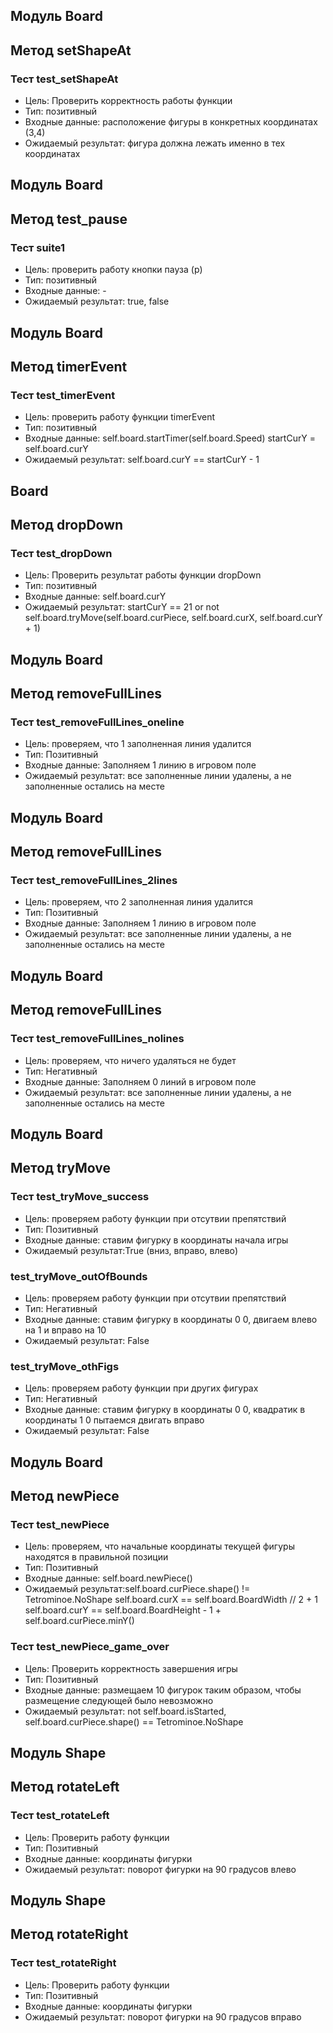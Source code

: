 ## Модуль Board
## Метод setShapeAt
### Тест test_setShapeAt
- Цель: Проверить корректность работы функции
- Тип: позитивный
- Входные данные: расположение фигуры в конкретных координатах (3,4) 
- Ожидаемый результат: фигура должна лежать именно в тех координатах


## Модуль Board
## Метод test_pause
### Тест suite1
- Цель: проверить работу кнопки пауза (p)
- Тип: позитивный
- Входные данные: -
- Ожидаемый результат: true, false


## Модуль Board
## Метод timerEvent
### Тест test_timerEvent
- Цель: проверить работу функции timerEvent
- Тип: позитивный
- Входные данные: self.board.startTimer(self.board.Speed)  startCurY = self.board.curY
- Ожидаемый результат: self.board.curY == startCurY - 1


## Board
## Метод dropDown
### Тест test_dropDown
- Цель: Проверить результат работы функции dropDown
- Тип: позитивный
- Входные данные: self.board.curY
- Ожидаемый результат: startCurY == 21 or not self.board.tryMove(self.board.curPiece, self.board.curX, self.board.curY + 1)


## Модуль Board
## Метод removeFullLines
### Тест test_removeFullLines_oneline
- Цель: проверяем, что 1 заполненная линия удалится
- Тип: Позитивный
- Входные данные: Заполняем 1 линию в игровом поле
- Ожидаемый результат: все заполненные линии удалены, а не заполненные остались на месте


## Модуль Board
## Метод removeFullLines
### Тест test_removeFullLines_2lines
- Цель: проверяем, что 2 заполненная линия удалится
- Тип: Позитивный
- Входные данные: Заполняем 1 линию в игровом поле
- Ожидаемый результат: все заполненные линии удалены, а не заполненные остались на месте


## Модуль Board
## Метод removeFullLines
### Тест test_removeFullLines_nolines
- Цель: проверяем, что ничего удаляться не будет
- Тип: Негативный
- Входные данные: Заполняем 0 линий в игровом поле
- Ожидаемый результат: все заполненные линии удалены, а не заполненные остались на месте

## Модуль Board
## Метод tryMove
### Тест test_tryMove_success
- Цель: проверяем работу функции при отсутвии препятствий
- Тип: Позитивный
- Входные данные: ставим фигурку в координаты начала игры
- Ожидаемый результат:True (вниз, вправо, влево)

### test_tryMove_outOfBounds
- Цель: проверяем работу функции при отсутвии препятствий
- Тип: Негативный
- Входные данные: ставим фигурку в координаты 0 0, двигаем влево на 1 и вправо на 10
- Ожидаемый результат: False

### test_tryMove_othFigs
- Цель: проверяем работу функции при других фигурах
- Тип: Негативный
- Входные данные: ставим фигурку в координаты 0 0, квадратик в координаты 1 0 пытаемся двигать вправо
- Ожидаемый результат: False

## Модуль Board
## Метод newPiece
### Тест test_newPiece
- Цель: проверяем, что начальные координаты текущей фигуры находятся в правильной позиции
- Тип: Позитивный
- Входные данные: self.board.newPiece() 
- Ожидаемый результат:self.board.curPiece.shape() != Tetrominoe.NoShape self.board.curX == self.board.BoardWidth // 2 + 1 self.board.curY == self.board.BoardHeight - 1 + self.board.curPiece.minY()

### Тест test_newPiece_game_over
- Цель: Проверить корректность завершения игры
- Тип: Позитивный
- Входные данные: размещаем 10 фигурок таким образом, чтобы размещение следующей было невозможно
- Ожидаемый результат: not self.board.isStarted, self.board.curPiece.shape() == Tetrominoe.NoShape


## Модуль Shape
## Метод rotateLeft
### Тест test_rotateLeft
- Цель: Проверить работу функции
- Тип: Позитивный
- Входные данные: координаты фигурки
- Ожидаемый результат: поворот фигурки на 90 градусов влево


## Модуль Shape
## Метод rotateRight
### Тест test_rotateRight
- Цель: Проверить работу функции
- Тип: Позитивный
- Входные данные: координаты фигурки
- Ожидаемый результат: поворот фигурки на 90 градусов вправо


